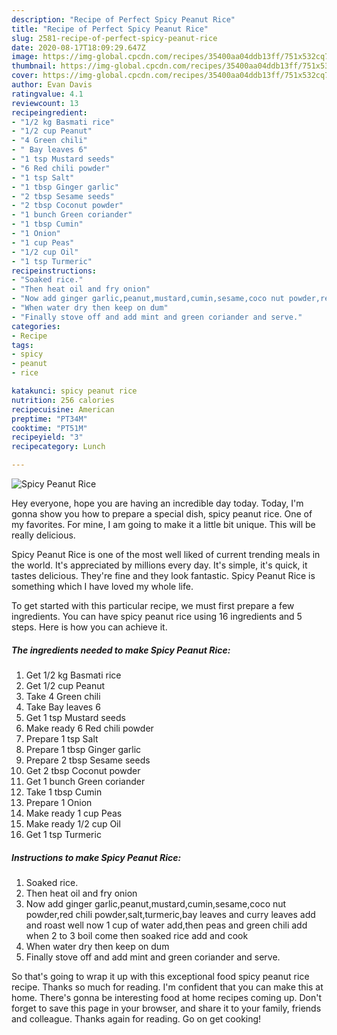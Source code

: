```yaml
---
description: "Recipe of Perfect Spicy Peanut Rice"
title: "Recipe of Perfect Spicy Peanut Rice"
slug: 2581-recipe-of-perfect-spicy-peanut-rice
date: 2020-08-17T18:09:29.647Z
image: https://img-global.cpcdn.com/recipes/35400aa04ddb13ff/751x532cq70/spicy-peanut-rice-recipe-main-photo.jpg
thumbnail: https://img-global.cpcdn.com/recipes/35400aa04ddb13ff/751x532cq70/spicy-peanut-rice-recipe-main-photo.jpg
cover: https://img-global.cpcdn.com/recipes/35400aa04ddb13ff/751x532cq70/spicy-peanut-rice-recipe-main-photo.jpg
author: Evan Davis
ratingvalue: 4.1
reviewcount: 13
recipeingredient:
- "1/2 kg Basmati rice"
- "1/2 cup Peanut"
- "4 Green chili"
- " Bay leaves 6"
- "1 tsp Mustard seeds"
- "6 Red chili powder"
- "1 tsp Salt"
- "1 tbsp Ginger garlic"
- "2 tbsp Sesame seeds"
- "2 tbsp Coconut powder"
- "1 bunch Green coriander"
- "1 tbsp Cumin"
- "1 Onion"
- "1 cup Peas"
- "1/2 cup Oil"
- "1 tsp Turmeric"
recipeinstructions:
- "Soaked rice."
- "Then heat oil and fry onion"
- "Now add ginger garlic,peanut,mustard,cumin,sesame,coco nut powder,red chili powder,salt,turmeric,bay leaves and curry leaves add and roast well now 1 cup of water add,then peas and green chili add when 2 to 3 boil come then soaked rice add and cook"
- "When water dry then keep on dum"
- "Finally stove off and add mint and green coriander and serve."
categories:
- Recipe
tags:
- spicy
- peanut
- rice

katakunci: spicy peanut rice 
nutrition: 256 calories
recipecuisine: American
preptime: "PT34M"
cooktime: "PT51M"
recipeyield: "3"
recipecategory: Lunch

---
```



![Spicy Peanut Rice](https://img-global.cpcdn.com/recipes/35400aa04ddb13ff/751x532cq70/spicy-peanut-rice-recipe-main-photo.jpg)

Hey everyone, hope you are having an incredible day today. Today, I'm gonna show you how to prepare a special dish, spicy peanut rice. One of my favorites. For mine, I am going to make it a little bit unique. This will be really delicious.

Spicy Peanut Rice is one of the most well liked of current trending meals in the world. It's appreciated by millions every day. It's simple, it's quick, it tastes delicious. They're fine and they look fantastic. Spicy Peanut Rice is something which I have loved my whole life.




To get started with this particular recipe, we must first prepare a few ingredients. You can have spicy peanut rice using 16 ingredients and 5 steps. Here is how you can achieve it.

<!--inarticleads1-->

##### The ingredients needed to make Spicy Peanut Rice:

1. Get 1/2 kg Basmati rice
1. Get 1/2 cup Peanut
1. Take 4 Green chili
1. Take  Bay leaves 6
1. Get 1 tsp Mustard seeds
1. Make ready 6 Red chili powder
1. Prepare 1 tsp Salt
1. Prepare 1 tbsp Ginger garlic
1. Prepare 2 tbsp Sesame seeds
1. Get 2 tbsp Coconut powder
1. Get 1 bunch Green coriander
1. Take 1 tbsp Cumin
1. Prepare 1 Onion
1. Make ready 1 cup Peas
1. Make ready 1/2 cup Oil
1. Get 1 tsp Turmeric




<!--inarticleads2-->

##### Instructions to make Spicy Peanut Rice:

1. Soaked rice.
1. Then heat oil and fry onion
1. Now add ginger garlic,peanut,mustard,cumin,sesame,coco nut powder,red chili powder,salt,turmeric,bay leaves and curry leaves add and roast well now 1 cup of water add,then peas and green chili add when 2 to 3 boil come then soaked rice add and cook
1. When water dry then keep on dum
1. Finally stove off and add mint and green coriander and serve.




So that's going to wrap it up with this exceptional food spicy peanut rice recipe. Thanks so much for reading. I'm confident that you can make this at home. There's gonna be interesting food at home recipes coming up. Don't forget to save this page in your browser, and share it to your family, friends and colleague. Thanks again for reading. Go on get cooking!
